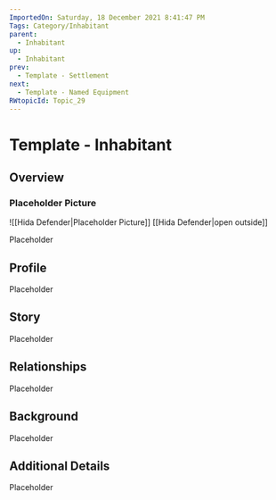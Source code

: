 ```yaml
---
ImportedOn: Saturday, 18 December 2021 8:41:47 PM
Tags: Category/Inhabitant
parent:
  - Inhabitant
up:
  - Inhabitant
prev:
  - Template - Settlement
next:
  - Template - Named Equipment
RWtopicId: Topic_29
---
```

# Template - Inhabitant
## Overview
### Placeholder Picture
![[Hida Defender|Placeholder Picture]]
[[Hida Defender|open outside]]

Placeholder

## Profile
Placeholder

## Story
Placeholder

## Relationships
Placeholder

## Background
Placeholder

## Additional Details
Placeholder

